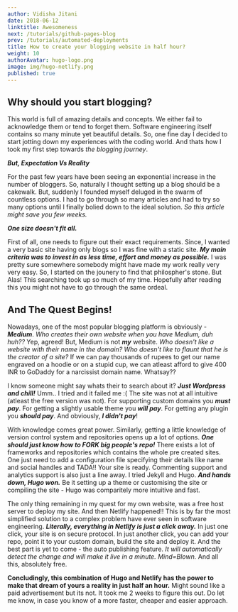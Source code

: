 ```yaml
---
author: Vidisha Jitani
date: 2018-06-12
linktitle: Awesomeness
next: /tutorials/github-pages-blog
prev: /tutorials/automated-deployments
title: How to create your blogging website in half hour?
weight: 10
authorAvatar: hugo-logo.png
image: img/hugo-netlify.png
published: true
---
```

## Why should you start blogging?

This world is full of amazing details and concepts. We either fail to acknowledge them or tend to forget them. Software engineering itself contains so many minute yet beautiful details. So, one fine day I decided to start jotting down my experiences with the coding world. And thats how I took my first step towards _the blogging journey_. 

_**But, Expectation Vs Reality**_

For the past few years have been seeing an exponential increase in the number of bloggers. So, naturally I thought setting up a blog should be a cakewalk. But, suddenly I founded myself deluged in the swarm of countless options. I had to go through so many articles and had to try so many options until I finally bolied down to the ideal solution. _So this article might save you few weeks._

**_One size doesn't fit all._**

First of all, one needs to figure out their exact requirements. Since, I wanted a very basic site having only blogs so I was fine with a static site. **_My main criteria was to invest in as less time, effort and money as possible._** I was pretty sure somewhere somebody might have made my work really very very easy. So, I started on the jounery to find that philospher's stone. But Alas! This searching took up so much of my time. Hopefully after reading this you might not have to go through the same ordeal.  

## And The Quest Begins!

Nowadays, one of the most popular blogging platform is obviously - **_Medium_**. _Who creates their own website when you have Medium, duh huh??_ Yep, agreed! But, Medium is not **_my_** website. _Who doesn't like a website with their name in the domain?_ _Who doesn't like to flaunt that he is the creator of a site?_ If we can pay thousands of rupees to get our name engraved on a hoodie or on a stupid cup, we can atleast afford to give 400 INR to GoDaddy for a narcissist domain name. Whatsay??  

I know someone might say whats their to search about it? _**Just Wordpress and chill!**_ Umm.. I tried and it failed me :( The site was not at all intuitive (atleast the free version was not). For supporting custom domains you **_must pay_**. For getting a slightly usable theme you _**will pay**_. For getting any plugin you **_should pay_**. And obviously, **_I didn't pay_**!


With knowledge comes great power. Similarly, getting a little knowledge of version control system and repositories opens up a lot of options. _**One should just know how to FORK big people's repo!**_ There exists a lot of frameworks and repositories which contains the whole pre created sites. One just need to add a configuration file specifying their details like name and social handles and TADA!! Your site is ready. Commenting support and analytics support is also just a line away. I tried Jekyll and Hugo. **_And hands down, Hugo won._** Be it setting up a theme or customising the site or compiling the site - Hugo was comparitely more intuitive and fast. 


The only thing remaining in my quest for my own website, was a free host server to deploy my site. And then Netlify happened!! This is by far the most simplified solution to a complex problem have ever seen in software engineering. **_Literally, everything in Netlify is just a click away._** In just one click, your site is on secure protocol. In just another click, you can add your repo, point it to your custom domain, build the site and deploy it. And the best part is yet to come - the auto publishing feature. _It will automatically detect the change and will make it live in a minute. Mind=Blown._ And all this, absolutely free.


**Concludingly, this combination of Hugo and Netlify has the power to make that dream of yours a reality in just half an hour.** Might sound like a paid advertisement but its not. It took me 2 weeks to figure this out. Do let me know, in case you know of a more faster, cheaper and easier approach. 	